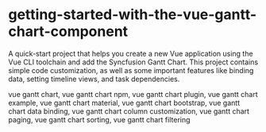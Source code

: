 # getting-started-with-the-vue-gantt-chart-component
A quick-start project that helps you create a new Vue application using the Vue CLI toolchain and add the Syncfusion Gantt Chart. This project contains simple code customization, as well as some important features like binding data, setting timeline views, and task dependencies.

vue gantt chart, vue gantt chart npm, vue gantt chart plugin, vue gantt chart example, vue gantt chart material, vue gantt chart bootstrap, vue gantt chart data binding, vue gantt chart column customization, vue gantt chart paging, vue gantt chart sorting, vue gantt chart filtering
